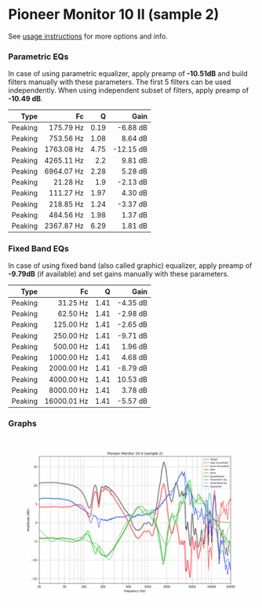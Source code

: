 # Pioneer Monitor 10 II (sample 2)
See [usage instructions](https://github.com/jaakkopasanen/AutoEq#usage) for more options and info.

### Parametric EQs
In case of using parametric equalizer, apply preamp of **-10.51dB** and build filters manually
with these parameters. The first 5 filters can be used independently.
When using independent subset of filters, apply preamp of **-10.49 dB**.

| Type    | Fc         |    Q | Gain      |
|--------:|-----------:|-----:|----------:|
| Peaking | 175.79 Hz  | 0.19 | -6.88 dB  |
| Peaking | 753.56 Hz  | 1.08 | 8.64 dB   |
| Peaking | 1763.08 Hz | 4.75 | -12.15 dB |
| Peaking | 4265.11 Hz | 2.2  | 9.81 dB   |
| Peaking | 6964.07 Hz | 2.28 | 5.28 dB   |
| Peaking | 21.28 Hz   | 1.9  | -2.13 dB  |
| Peaking | 111.27 Hz  | 1.97 | 4.30 dB   |
| Peaking | 218.85 Hz  | 1.24 | -3.37 dB  |
| Peaking | 484.56 Hz  | 1.98 | 1.37 dB   |
| Peaking | 2367.87 Hz | 6.29 | 1.81 dB   |

### Fixed Band EQs
In case of using fixed band (also called graphic) equalizer, apply preamp of **-9.79dB**
(if available) and set gains manually with these parameters.

| Type    | Fc          |    Q | Gain     |
|--------:|------------:|-----:|---------:|
| Peaking | 31.25 Hz    | 1.41 | -4.35 dB |
| Peaking | 62.50 Hz    | 1.41 | -2.98 dB |
| Peaking | 125.00 Hz   | 1.41 | -2.65 dB |
| Peaking | 250.00 Hz   | 1.41 | -9.71 dB |
| Peaking | 500.00 Hz   | 1.41 | 1.96 dB  |
| Peaking | 1000.00 Hz  | 1.41 | 4.68 dB  |
| Peaking | 2000.00 Hz  | 1.41 | -8.79 dB |
| Peaking | 4000.00 Hz  | 1.41 | 10.53 dB |
| Peaking | 8000.00 Hz  | 1.41 | 3.78 dB  |
| Peaking | 16000.01 Hz | 1.41 | -5.57 dB |

### Graphs
![](./Pioneer%20Monitor%2010%20II%20(sample%202).png)